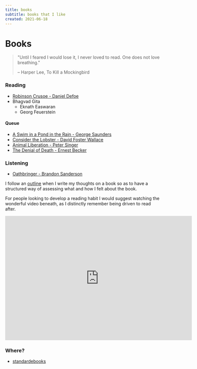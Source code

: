 ```yaml
---
title: books
subtitle: books that I like
created: 2021-06-18
---
```


# Books

> "Until I feared I would lose it, I never loved to read. One does not
> love breathing."
>
> – Harper Lee, To Kill a Mockingbird

### Reading

- [Robinson Crusoe - Daniel Defoe](https://standardebooks.org/ebooks/daniel-defoe/the-life-and-adventures-of-robinson-crusoe)
- Bhagvad Gita
    - Eknath Easwaran
    - Georg Feuerstein

#### Queue

- [A Swim in a Pond in the Rain - George Saunders](https://www.librarything.com/work/25271707)
- [Consider the Lobster - David Foster Wallace](https://www.librarything.com/work/29603)
- [Animal Liberation - Peter Singer](https://www.librarything.com/work/88544)
- [The Denial of Death - Ernest Becker](https://www.librarything.com/work/73787)

### Listening

- [Oathbringer - Brandon Sanderson](https://www.graphicaudiointernational.net/the-stormlight-archive-3-download-series-set.html)

I follow an [outline](book_outline.html) when I write my thoughts on a
book so as to have a structured way of assessing what and how I felt
about the book.

For people looking to develop a reading habit I would suggest watching
the wonderful video beneath, as I distinctly remember being driven to
read after.

<iframe src="https://www.youtube.com/embed/lIW5jBrrsS0" frameborder="0"
allow="accelerometer; autoplay; encrypted-media; gyroscope;
picture-in-picture" width=600 height=400
allowfullscreen></iframe>

### Where?

- [standardebooks](https://standardebooks.org/)
